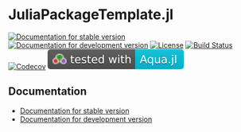 # JuliaPackageTemplate.jl

[![Documentation for stable version](https://img.shields.io/badge/docs-stable-blue.svg)](https://oschulz.github.io/JuliaPackageTemplate.jl/stable)
[![Documentation for development version](https://img.shields.io/badge/docs-dev-blue.svg)](https://oschulz.github.io/JuliaPackageTemplate.jl/dev)
[![License](http://img.shields.io/badge/license-MIT-brightgreen.svg?style=flat)](LICENSE.md)
[![Build Status](https://github.com/oschulz/JuliaPackageTemplate.jl/workflows/CI/badge.svg)](https://github.com/oschulz/JuliaPackageTemplate.jl/actions/workflows/CI.yml)
[![Codecov](https://codecov.io/gh/oschulz/JuliaPackageTemplate.jl/branch/main/graph/badge.svg)](https://codecov.io/gh/oschulz/JuliaPackageTemplate.jl)
[![Aqua QA](https://raw.githubusercontent.com/JuliaTesting/Aqua.jl/master/badge.svg)](https://github.com/JuliaTesting/Aqua.jl)


## Documentation

* [Documentation for stable version](https://oschulz.github.io/JuliaPackageTemplate.jl/stable)
* [Documentation for development version](https://oschulz.github.io/JuliaPackageTemplate.jl/dev)
